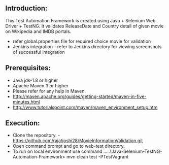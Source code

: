 Introduction:
---------------

This Test Automation Framework is created using Java + Selenium Web Driver + TestNG. It validates ReleaseDate and Country detail of given movie on Wikipedia and IMDB portals.
*  refer global.properties file for required choice movie for validation
*  Jenkins integration - refer to Jenkins directory for viewing screenshots of successful integration

Prerequisites:
---------------
*	Java jdk-1.8 or higher
*	Apache Maven 3 or higher
*	Please refer for any help in Maven. 
* 	http://maven.apache.org/guides/getting-started/maven-in-five-minutes.html
* 	http://www.tutorialspoint.com/maven/maven_environment_setup.htm



Execution:
---------------
*	Clone the repository. - https://github.com/rajatjoshi28/MovieInformationValidation.git
*	Open command prompt and go to web-test directory.
*	To run on local environment use command ....\.\Java-Selenium-TestNG-Automation-Framework> mvn clean test -PTestVagrant

